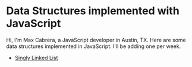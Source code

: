 # Data Structures implemented with JavaScript
Hi, I'm Max Cabrera, a JavaScript developer in Austin, TX. Here are some data structures implemented in JavaScript. I'll be adding one per week.

- [Singly Linked List](src/data-structures/singly-linked-list/)
